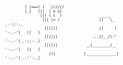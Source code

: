              | |===( )   //////
             |_|   |||  | o o|
                    ||| ( c  )                  ____
                     ||| \= /                  ||   \_                                                           _.-;;-._
                      ||||||                   ||     |                                                   '-..-'|   ||   |
                      ||||||                ...||__/|-"                                                   '-..-'|_.-;;-._|
                      ||||||             __|________|__                                                   '-..-'|   ||   |
                        |||             |______________|                                                  '-..-'|_.-''-._|
